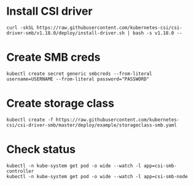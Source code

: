 # Install CSI driver
```
curl -skSL https://raw.githubusercontent.com/kubernetes-csi/csi-driver-smb/v1.18.0/deploy/install-driver.sh | bash -s v1.18.0 --
```

# Create SMB creds
```
kubectl create secret generic smbcreds --from-literal username=USERNAME --from-literal password="PASSWORD"
```

# Create storage class
```
kubectl create -f https://raw.githubusercontent.com/kubernetes-csi/csi-driver-smb/master/deploy/example/storageclass-smb.yaml
```

# Check status
```
kubectl -n kube-system get pod -o wide --watch -l app=csi-smb-controller
kubectl -n kube-system get pod -o wide --watch -l app=csi-smb-node
```
